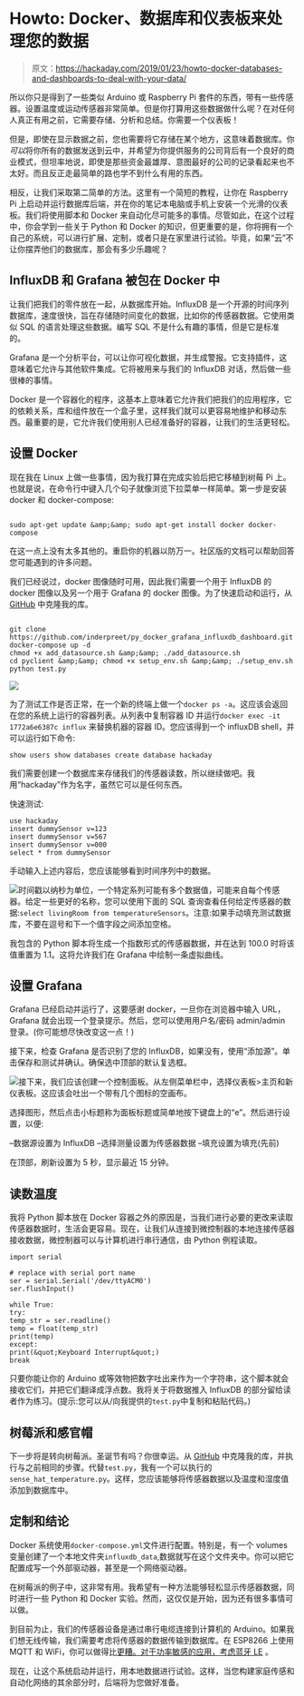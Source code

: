 # Howto: Docker、数据库和仪表板来处理您的数据

> 原文：<https://hackaday.com/2019/01/23/howto-docker-databases-and-dashboards-to-deal-with-your-data/>

所以你只是得到了一些类似 Arduino 或 Raspberry Pi 套件的东西，带有一些传感器。设置温度或运动传感器非常简单。但是你打算用这些数据做什么呢？在对任何人真正有用之前，它需要存储、分析和总结。你需要一个仪表板！

但是，即使在显示数据之前，您也需要将它存储在某个地方，这意味着数据库。你*可以*将你所有的数据发送到云中，并希望为你提供服务的公司背后有一个良好的商业模式，但坦率地说，即使是那些资金最雄厚、意图最好的公司的记录看起来也不太好。而且反正走最简单的路也学不到什么有用的东西。

相反，让我们采取第二简单的方法。这里有一个简短的教程，让你在 Raspberry Pi 上启动并运行数据库后端，并在你的笔记本电脑或手机上安装一个光滑的仪表板。我们将使用脚本和 Docker 来自动化尽可能多的事情。尽管如此，在这个过程中，你会学到一些关于 Python 和 Docker 的知识，但更重要的是，你将拥有一个自己的系统，可以进行扩展、定制，或者只是在家里进行试验。毕竟，如果“云”不让你摆弄他们的数据库，那会有多少乐趣呢？

## InfluxDB 和 Grafana 被包在 Docker 中

让我们把我们的零件放在一起，从数据库开始。InfluxDB 是一个开源的时间序列数据库，速度很快，旨在存储随时间变化的数据，比如你的传感器数据。它使用类似 SQL 的语言处理这些数据。编写 SQL 不是什么有趣的事情，但是它是标准的。

Grafana 是一个分析平台，可以让你可视化数据，并生成警报。它支持插件，这意味着它允许与其他软件集成。它将被用来与我们的 InfluxDB 对话，然后做一些很棒的事情。

Docker 是一个容器化的程序，这基本上意味着它允许我们把我们的应用程序，它的依赖关系，库和组件放在一个盒子里，这样我们就可以更容易地维护和移动东西。最重要的是，它允许我们使用别人已经准备好的容器，让我们的生活更轻松。

## 设置 Docker

现在我在 Linux 上做一些事情，因为我打算在完成实验后把它移植到树莓 Pi 上。也就是说，在命令行中键入几个句子就像浏览下拉菜单一样简单。第一步是安装 docker 和 docker-compose:

```

sudo apt-get update &amp;&amp; sudo apt-get install docker docker-compose

```

在这一点上没有太多其他的。重启你的机器以防万一。社区版的文档可以帮助回答您可能遇到的许多问题。

我们已经说过，docker 图像随时可用，因此我们需要一个用于 InfluxDB 的 docker 图像以及另一个用于 Grafana 的 docker 图像。为了快速启动和运行，从 [GitHub](https://github.com/inderpreet/py_docker_grafana_influxdb_dashboard) 中克隆我的库。

```

git clone https://github.com/inderpreet/py_docker_grafana_influxdb_dashboard.git
docker-compose up -d
chmod +x add_datasource.sh &amp;&amp; ./add_datasource.sh
cd pyclient &amp;&amp; chmod +x setup_env.sh &amp;&amp; ./setup_env.sh
python test.py

```

![](img/13af1065c6950ad94e94eb0decce2627.png)

为了测试工作是否正常，在一个新的终端上做一个`docker ps -a`。这应该会返回在您的系统上运行的容器列表。从列表中复制容器 ID 并运行`docker exec -it 1772a6e6387c influx`
来替换机器的容器 ID。您应该得到一个 influxDB shell，并可以运行如下命令:

`show users
show databases
create database hackaday`

我们需要创建一个数据库来存储我们的传感器读数，所以继续做吧。我用“hackaday”作为名字，虽然它可以是任何东西。

快速测试:

```
use hackaday
insert dummySensor v=123
insert dummySensor v=567
insert dummySensor v=000
select * from dummySensor

```

手动输入上述内容后，您应该能够看到时间序列中的数据。

![](img/de3d715be67bb80184c8423a0e356194.png)时间戳以纳秒为单位，一个特定系列可能有多个数据值，可能来自每个传感器。给定一些更好的名称，您可以使用下面的 SQL 查询查看任何给定传感器的数据:`select livingRoom from temperatureSensors`。注意:如果手动填充测试数据库，不要在逗号和下一个值字段之间添加空格。

我包含的 Python 脚本将生成一个指数形式的传感器数据，并在达到 100.0 时将该值重置为 1.1。这将允许我们在 Grafana 中绘制一条虚拟曲线。

## 设置 Grafana

Grafana 已经启动并运行了，这要感谢 docker，一旦你在浏览器中输入 URL，Grafana 就会出现一个登录提示。然后，您可以使用用户名/密码 admin/admin 登录。(你可能想尽快改变这一点！)

接下来，检查 Grafana 是否识别了您的 InfluxDB，如果没有，使用“添加源”。单击保存和测试并确认。确保选中顶部的默认复选框。

![](img/5a0bef967ecdb8c8ca7f7f53b96ac4c4.png)接下来，我们应该创建一个控制面板。从左侧菜单栏中，选择仪表板>主页和新仪表板。这应该会吐出一个带有几个图标的空画布。

选择图形，然后点击小标题称为面板标题或简单地按下键盘上的“e”。然后进行设置，以便:

–数据源设置为 InfluxDB
–选择测量设置为传感器数据
–填充设置为填充(先前)

在顶部，刷新设置为 5 秒，显示最近 15 分钟。

## 读数温度

我将 Python 脚本放在 Docker 容器之外的原因是，当我们进行必要的更改来读取传感器数据时，生活会更容易。现在，让我们从连接到微控制器的本地连接传感器接收数据，微控制器可以与计算机进行串行通信，由 Python 例程读取。

```
import serial

# replace with serial port name
ser = serial.Serial('/dev/ttyACM0')
ser.flushInput()

while True:
try:
temp_str = ser.readline()
temp = float(temp_str)
print(temp)
except:
print(&quot;Keyboard Interrupt&quot;)
break
```

只要你能让你的 Arduino 或等效物把数字吐出来作为一个字符串，这个脚本就会接收它们，并把它们翻译成浮点数。我将关于将数据推入 InfluxDB 的部分留给读者作为练习。(提示:您可以从/向我提供的`test.py`中复制和粘贴代码。)

## 树莓派和感官帽

下一步将是转向树莓派。圣诞节有吗？你很幸运。从 [GitHub](https://github.com/inderpreet/rpi_grafana_influxdb_python) 中克隆我的库，并执行与之前相同的步骤。代替`test.py`，我有一个可以执行的`sense_hat_temperature.py`。这样，您应该能够将传感器数据以及温度和湿度值添加到数据库中。

## 定制和结论

Docker 系统使用`docker-compose.yml`文件进行配置。特别是，有一个 volumes 变量创建了一个本地文件夹`influxdb_data`,数据就写在这个文件夹中。你可以把它配置成写一个外部驱动器，甚至是一个网络驱动器。

在树莓派的例子中，这非常有用。我希望有一种方法能够轻松显示传感器数据，同时进行一些 Python 和 Docker 实验。然而，这仅仅是开始，因为还有很多事情可以做。

到目前为止，我们的传感器设备是通过串行电缆连接到计算机的 Arduino。如果我们想无线传输，我们需要考虑将传感器的数据传输到数据库。在 ESP8266 上使用 MQTT 和 WiFi，你可以做得比[更糟。对于功率敏感的应用，](https://hackaday.com/2016/05/09/minimal-mqtt-building-a-broker/)[考虑蓝牙 LE](https://hackaday.com/2018/08/03/beginning-ble-experiments-and-making-everything-better/) 。

现在，让这个系统启动并运行，用本地数据进行试验。这样，当您构建家庭传感和自动化网络的其余部分时，后端将为您做好准备。